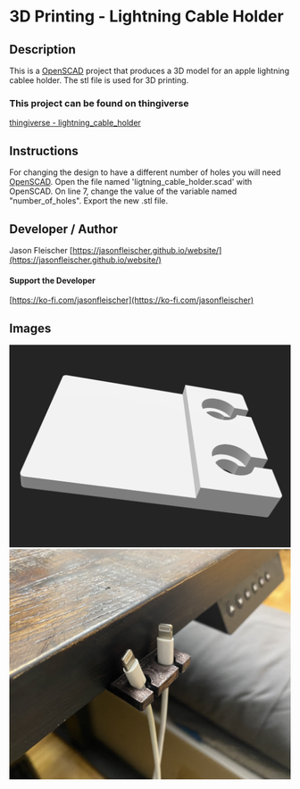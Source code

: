 # 3D Printing - Lightning Cable Holder

## Description
This is a [OpenSCAD](https://openscad.org/) project that produces a 3D model for an apple lightning cablee holder. The stl file is used for 3D printing.

### This project can be found on thingiverse
[thingiverse - lightning_cable_holder](https://www.thingiverse.com/thing:6297035)

## Instructions
For changing the design to have a different number of holes you will need [OpenSCAD](https://openscad.org/). Open the file named 'ligtning_cable_holder.scad' with OpenSCAD. On line 7, change the value of the variable named "number_of_holes". Export the new .stl file.

## Developer / Author
Jason Fleischer
[https://jasonfleischer.github.io/website/](https://jasonfleischer.github.io/website/)

#### Support the Developer
[https://ko-fi.com/jasonfleischer](https://ko-fi.com/jasonfleischer)

## Images
![Screenshot](./images/2-holes.png "Sreenshot")
![Screenshot2](./images/3d-print-install.jpeg "Sreenshot2")
